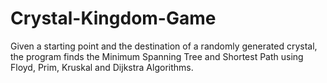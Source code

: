 # Crystal-Kingdom-Game
Given a starting point and the destination of a randomly generated crystal, the program finds the Minimum Spanning Tree and Shortest Path using Floyd, Prim, Kruskal and Dijkstra Algorithms.
